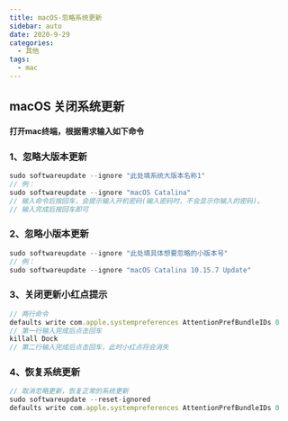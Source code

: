 ```yaml
---
title: macOS-忽略系统更新
sidebar: auto
date: 2020-9-29
categories:
  - 其他
tags:
  - mac
---
```


## macOS 关闭系统更新



#### 打开mac终端，根据需求输入如下命令



### 1、忽略大版本更新

```javascript
sudo softwareupdate --ignore "此处填系统大版本名称1"
// 例：
sudo softwareupdate --ignore "macOS Catalina"
// 输入命令后按回车，会提示输入开机密码(输入密码时，不会显示你输入的密码)。
// 输入完成后按回车即可
```

### 2、忽略小版本更新

```javascript
sudo softwareupdate --ignore "此处填具体想要忽略的小版本号"
// 例：
sudo softwareupdate --ignore "macOS Catalina 10.15.7 Update"
```

### 3、关闭更新小红点提示

```javascript
// 两行命令
defaults write com.apple.systempreferences AttentionPrefBundleIDs 0
// 第一行输入完成后点击回车
killall Dock
// 第二行输入完成后点击回车，此时小红点将会消失
```

### 4、恢复系统更新

```javascript
// 取消忽略更新，恢复正常的系统更新
sudo softwareupdate --reset-ignored
defaults write com.apple.systempreferences AttentionPrefBundleIDs 0
```


